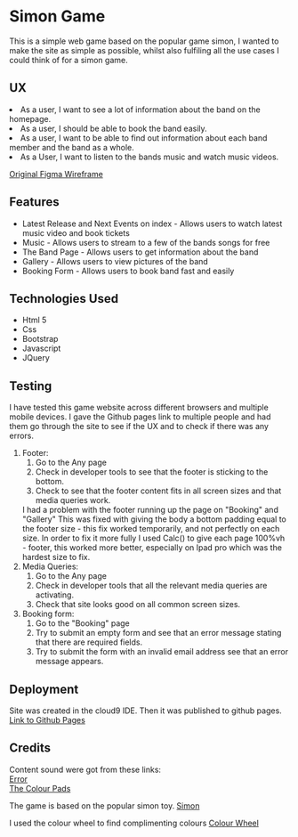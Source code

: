 <H1>Simon Game</H1>

This is a simple web game based on the popular game simon, 
I wanted to make the site as simple as possible, whilst also fulfiling all the use cases I could think of for a
simon game.

<H2>UX</h2>
<il>
<li>As a user, I want to see a lot of information about the band on the homepage.</li>

<li>As a user, I should be able to book the band easily.</li>

<li>As a user, I want to be able to find out information about each band member and the band as a whole. </li>

<li>As a User, I want to listen to the bands music and watch music videos.</li>
</ul>

<a href="https://www.figma.com/file/f3LqiWh2yNpwli9On1VCGfbI/simon-wireframe?node-id=0%3A1">Original Figma Wireframe</a>


<h2> Features </h2>
<ul>
<li>Latest Release and Next Events on index - Allows users to watch latest music video and book tickets</li>
<li>Music - Allows users to stream to a few of the bands songs for free</li>
<li>The Band Page - Allows users to get information about the band</li>
<li>Gallery - Allows users to view pictures of the band</li>
<li>Booking Form - Allows users to book band fast and easily</li>
</ul>

<h2>Technologies Used</h2>
<ul>
<li>Html 5</li>
<li>Css</li>
<li>Bootstrap</li>
<li>Javascript</li>
<li>JQuery</li>
</ul></li>
</ul>

<h2>Testing</h2>
I have tested this game website across different browsers and multiple mobile devices.
I gave the Github pages link to multiple people and had them go through the site to see if the UX and to check if there was any 
errors.
<ol>
<li>Footer:
<ol><li>Go to the Any page</li>
<li>Check in developer tools to see that the footer is sticking to the bottom.</li>
<li>Check to see that the footer content fits in all screen sizes and that media queries work.</li></ol></li>
I had a problem with the footer running up the page on "Booking" and "Gallery" This was fixed with giving the body a 
bottom padding equal to the footer size - this fix worked temporarily, and not perfectly on each size.
In order to fix it more fully I used Calc() to give each page 100%vh - footer, 
this worked more better, especially on Ipad pro which was the hardest size to fix.


<li>Media Queries:
<ol><li>Go to the Any page</li>
<li>Check in developer tools that all the relevant media queries are activating.</li>
<li>Check that site looks good on all common screen sizes.</li></ol></li>



<li>Booking form:
<ol><li>Go to the "Booking" page</li>
<li>Try to submit an empty form and see that an error message stating that there are required fields.</li>
<li>Try to submit the form with an invalid email address see that an error message appears.</li></ol></li>
</ol>



<h2>Deployment</h2>
Site was created in the cloud9 IDE. Then it was published to github pages.
<a href="https://dougd94.github.io/simon/">Link to Github Pages</a> 


<h2>Credits</h2>
Content sound were got from these links: 
<br>
<a href="https://medium.com/@arecvlohe/lets-build-a-simon-game-in-reasonreact-pt-3-sounds-27349f7b7fab">Error</a>
<br>
<a href="https://gist.github.com/micahbales/32f2afe2f33bcbafca786387bd359cbc">The Colour Pads</a>


The game is based on the popular simon toy.
<a href="https://en.wikipedia.org/wiki/Simon_(game)">Simon</a>

I used the colour wheel to find complimenting colours
<a href="https://www.sessions.edu/color-calculator/">Colour Wheel</a>